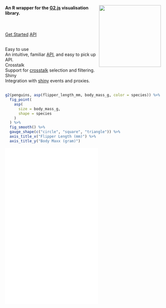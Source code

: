 <br/>

<div class="row">

<div class="jumbotron">
<img src="reference/figures/logo.png" height="200px" align="right"/>
<h4>An R wrapper for the <a href="https://g2.antv.vision/en" class="link" target="_blank">G2.js</a> visualisation library.</h4>
<p>
<br/>
<br/>
<a class="btn btn-primary btn-lg" href="articles/get-started.html" role="button">Get Started</a>
<a class="btn btn-orange btn-lg" href="reference/index.html" role="button">API</a>
</p>
</div>

</div>

<br/>

<div class="row">

<div class="col-sm-4">
<div class="panel panel-info">
<div class="panel-heading">Easy to use</div>
<div class="panel-body centerize">
An intuitive, familiar <a href="articles/aspects.html">API</a>, and easy to pick up API.
</div>
</div>
</div>

<div class="col-sm-4">
<div class="panel panel-info">
<div class="panel-heading">Crosstalk</div>
<div class="panel-body centerize">
Support for <a href="articles/crosstalk.html">crosstalk</a> selection and filtering.
</div>
</div>
</div>

<div class="col-sm-4">
<div class="panel panel-info">
<div class="panel-heading">Shiny</div>
<div class="panel-body centerize">
Integration with <a href="articles/shiny.html">shiny</a> events and proxies.
</div>
</div>
</div>

</div>

<br/>

```r
g2(penguins, asp(flipper_length_mm, body_mass_g, color = species)) %>% 
  fig_point(
    asp(
      size = body_mass_g, 
      shape = species
    )
  ) %>% 
  fig_smooth() %>% 
  gauge_shape(c("circle", "square", "triangle")) %>% 
  axis_title_x("Flipper Length (mm)") %>% 
  axis_title_y("Body Maxx (gram)") 
```

<iframe class="g2r" src="embed.html" onload="this.width='100%';this.height='505px'" style="border:none;height:505px;" />
